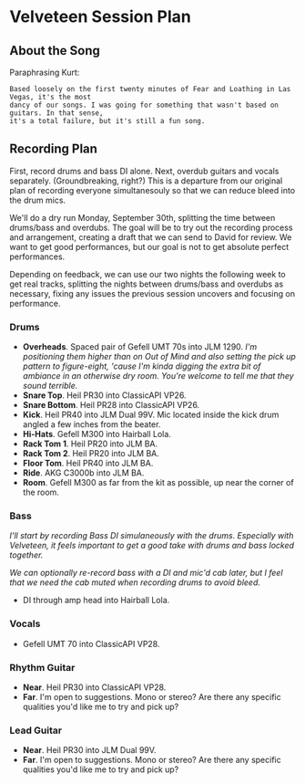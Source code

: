 # Velveteen Session Plan

## About the Song

Paraphrasing Kurt:

```
Based loosely on the first twenty minutes of Fear and Loathing in Las Vegas, it's the most 
dancy of our songs. I was going for something that wasn't based on guitars. In that sense, 
it's a total failure, but it's still a fun song.
```

## Recording Plan

First, record drums and bass DI alone. Next, overdub guitars and vocals separately. (Groundbreaking, right?)
This is a departure from our original plan of recording everyone simultanesouly so that we can reduce bleed
into the drum mics.

We'll do a dry run Monday, September 30th, splitting the time between drums/bass and overdubs. The goal will
be to try out the recording process and arrangement, creating a draft that we can send to David for review.
We want to get good performances, but our goal is not to get absolute perfect performances.

Depending on feedback, we can use our two nights the following week to get real tracks, splitting the nights
between drums/bass and overdubs as necessary, fixing any issues the previous session uncovers and focusing 
on performance.

### Drums

 - **Overheads**. Spaced pair of Gefell UMT 70s into JLM 1290. _I'm positioning them higher than on
    _Out of Mind_ and also setting the pick up pattern to figure-eight, 'cause I'm kinda digging the extra
    bit of ambiance in an otherwise dry room. You're welcome to tell me that they sound terrible._
 - **Snare Top**. Heil PR30 into ClassicAPI VP26.
 - **Snare Bottom**. Heil PR28 into ClassicAPI VP26.
 - **Kick**. Heil PR40 into JLM Dual 99V. Mic located inside the kick drum angled a few inches from the beater.
 - **Hi-Hats**. Gefell M300 into Hairball Lola.
 - **Rack Tom 1**. Heil PR20 into JLM BA.
 - **Rack Tom 2**. Heil PR20 into JLM BA.
 - **Floor Tom**. Heil PR40 into JLM BA.
 - **Ride**. AKG C3000b into JLM BA.
 - **Room**. Gefell M300 as far from the kit as possible, up near the corner of the room.

### Bass

_I'll start by recording Bass DI simulaneously with the drums. Especially with Velveteen, it feels important
to get a good take with drums and bass locked together._

_We can optionally re-record bass with a DI and mic'd cab later, but I feel that we need the cab muted when recording 
drums to avoid bleed._

 - DI through amp head into Hairball Lola.

### Vocals

 - Gefell UMT 70 into ClassicAPI VP28.

### Rhythm Guitar

 - **Near**. Heil PR30 into ClassicAPI VP28.
 - **Far**. I'm open to suggestions. Mono or stereo? Are there any specific qualities you'd like me to try
    and pick up?

### Lead Guitar

 - **Near**. Heil PR30 into JLM Dual 99V.
 - **Far**. I'm open to suggestions. Mono or stereo? Are there any specific qualities you'd like me to try
    and pick up?
